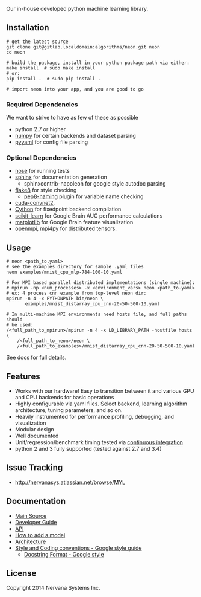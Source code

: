 Our in-house developed python machine learning library.

## Installation ##

    # get the latest source
    git clone git@gitlab.localdomain:algorithms/neon.git neon
    cd neon
    
    # build the package, install in your python package path via either:
    make install  # sudo make install
    # or:
    pip install .  # sudo pip install .
    
    # import neon into your app, and you are good to go


### Required Dependencies ###
We want to strive to have as few of these as possible
* python 2.7 or higher
* [numpy](http://www.numpy.org/) for certain backends and dataset parsing
* [pyyaml](http://pyyaml.org/) for config file parsing

### Optional Dependencies ###
* [nose](https://nose.readthedocs.org/en/latest/) for running tests
* [sphinx](http://sphinx-doc.org/) for documentation generation
  * sphinxcontrib-napoleon for google style autodoc parsing
* [flake8](https://flake8.readthedocs.org/) for style checking
  * [pep8-naming](https://pypi.python.org/pypi/pep8-naming) plugin for variable
    name checking
* [cuda-convnet2](https://code.google.com/p/cuda-convnet2/),
* [Cython](http://cython.org/) for fixedpoint backend compilation
* [scikit-learn](http://scikit-learn.org) for Google Brain AUC performance
  calculations
* [matplotlib](http://matplotlib.org) for Google Brain feature visualization
* [openmpi](http://www.open-mpi.org), [mpi4py](http://mpi4py.scipy.org) for
  distributed tensors.


## Usage ##

    # neon <path_to.yaml>
    # see the examples directory for sample .yaml files
    neon examples/mnist_cpu_mlp-784-100-10.yaml

    # For MPI based parallel distributed implementations (single machine):
    # mpirun -np <num_processes> -x <environment_vars> neon <path_to.yaml>
    # ex: 4 process cnn example from top-level neon dir:
    mpirun -n 4 -x PYTHONPATH bin/neon \
           examples/mnist_distarray_cpu_cnn-20-50-500-10.yaml

    # In multi-machine MPI environments need hosts file, and full paths should
    # be used:
    /<full_path_to_mpirun>/mpirun -n 4 -x LD_LIBRARY_PATH -hostfile hosts \
        /<full_path_to_neon>/neon \
        /<full_path_to_examples>/mnist_distarray_cpu_cnn-20-50-500-10.yaml

See docs for full details.

## Features ##
* Works with our hardware!  Easy to transition between it and various GPU and
  CPU backends for basic operations
* Highly configurable via yaml files.  Select backend, learning algorithm
  architecture, tuning parameters, and so on.
* Heavily instrumented for performance profiling, debugging, and visualization
* Modular design
* Well documented
* Unit/regression/benchmark timing tested via
  [continuous integration](http://gitlab.localdomain:82)
* python 2 and 3 fully supported (tested against 2.7 and 3.4)


## Issue Tracking ##
* http://nervanasys.atlassian.net/browse/MYL


## Documentation ##
* [Main Source](http://atlas.localdomain:5700)
* [Developer Guide](http://atlas.localdomain:5700/developing_neon.html)
* [API](http://atlas.localdomain:5700/api.html)
* [How to add a model](https://sites.google.com/a/nervanasys.com/wiki/algorithms/neon/how-to-write-a-mylearn-model)
* [Architecture](https://sites.google.com/a/nervanasys.com/wiki/algorithms/neon/architecture)
* [Style and Coding conventions - Google style guide](http://google-styleguide.googlecode.com/svn/trunk/pyguide.html)
   * [Docstring Format - Google style](http://sphinx-doc.org/latest/ext/example_google.html#example-google)


## License ##

Copyright 2014 Nervana Systems Inc.
